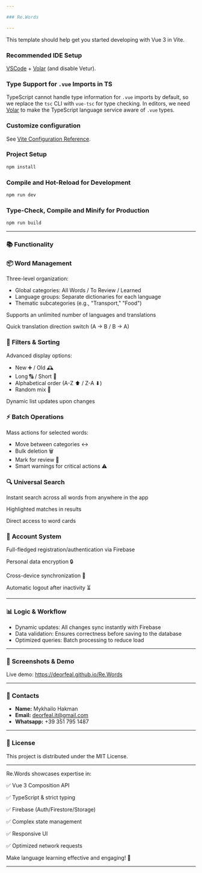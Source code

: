 ```yaml
---

### Re.Words

---
```


This template should help get you started developing with Vue 3 in Vite.

### Recommended IDE Setup

[VSCode](https://code.visualstudio.com/) + [Volar](https://marketplace.visualstudio.com/items?itemName=Vue.volar) (and disable Vetur).

### Type Support for `.vue` Imports in TS

TypeScript cannot handle type information for `.vue` imports by default, so we replace the `tsc` CLI with `vue-tsc` for type checking. In editors, we need [Volar](https://marketplace.visualstudio.com/items?itemName=Vue.volar) to make the TypeScript language service aware of `.vue` types.

### Customize configuration

See [Vite Configuration Reference](https://vite.dev/config/).

### Project Setup

```sh
npm install
```

### Compile and Hot-Reload for Development

```sh
npm run dev
```

### Type-Check, Compile and Minify for Production

```sh
npm run build
```

---

### 📚 **Functionality**

### 📦 **Word Management**

Three-level organization:

- Global categories: All Words / To Review / Learned
- Language groups: Separate dictionaries for each language
- Thematic subcategories (e.g., "Transport," "Food")

Supports an unlimited number of languages and translations

Quick translation direction switch (A → B / B → A)

### 🔧 **Filters & Sorting**

Advanced display options:

- New ➕ / Old 🕰
- Long 🔠 / Short 🔡
- Alphabetical order (A-Z ⬆ / Z-A ⬇)
- Random mix 🎲

Dynamic list updates upon changes

### ⚡ **Batch Operations**

Mass actions for selected words:

- Move between categories ↔
- Bulk deletion 🗑
- Mark for review 🔁
- Smart warnings for critical actions ⚠

### 🔍 **Universal Search**

Instant search across all words from anywhere in the app

Highlighted matches in results

Direct access to word cards

### 🔐 **Account System**

Full-fledged registration/authentication via Firebase

Personal data encryption 🔒

Cross-device synchronization 🔄

Automatic logout after inactivity ⏳

---

### 📊 **Logic & Workflow**

- Dynamic updates: All changes sync instantly with Firebase
- Data validation: Ensures correctness before saving to the database
- Optimized queries: Batch processing to reduce load

---

### 📸 **Screenshots & Demo**

Live demo: https://deorfeal.github.io/Re.Words

---

### 📧 **Contacts**

- **Name:** Mykhailo Hakman
- **Email:** deorfeal.it@gmail.com
- **Whatsapp:** +39 351 795 1487

---

### 📜 **License**

This project is distributed under the MIT License.

---

Re.Words showcases expertise in:

✅ Vue 3 Composition API

✅ TypeScript & strict typing

✅ Firebase (Auth/Firestore/Storage)

✅ Complex state management

✅ Responsive UI

✅ Optimized network requests

Make language learning effective and engaging! 🚀

---
